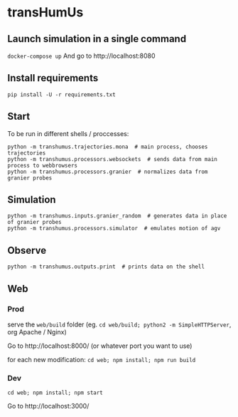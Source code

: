 # transHumUs

## Launch simulation in a single command

`docker-compose up`
And go to http://localhost:8080

## Install requirements

```
pip install -U -r requirements.txt
```

## Start

To be run in different shells / proccesses:

```
python -m transhumus.trajectories.mona  # main process, chooses trajectories
python -m transhumus.processors.websockets  # sends data from main process to webbrowsers
python -m transhumus.processors.granier  # normalizes data from granier probes
```

## Simulation

```
python -m transhumus.inputs.granier_random  # generates data in place of granier probes
python -m transhumus.processors.simulator  # emulates motion of agv
```

## Observe

```
python -m transhumus.outputs.print  # prints data on the shell
```

## Web

### Prod

serve the `web/build` folder (eg. `cd web/build; python2 -m SimpleHTTPServer`, org Apache / Nginx)

Go to http://localhost:8000/ (or whatever port you want to use)

for each new modification: `cd web; npm install; npm run build`

### Dev

```
cd web; npm install; npm start
```

Go to http://localhost:3000/
